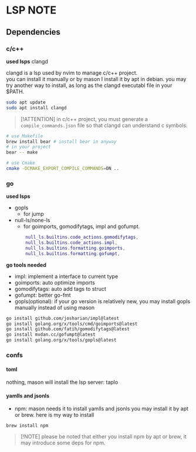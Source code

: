 # LSP NOTE

## Dependencies

### c/c++
**used lsps**
clangd

clangd is a lsp used by nvim to manage c/c++ project.  
you can install it manually or by mason
I install it by apt in debian.
you may try another way to install, as long as the clangd executabl file in your $PATH.
```bash
sudo apt update
sudo apt install clangd
```
>[!ATTENTION] in c/c++ project, you must generate a `compile_commands.json` file so that clangd can understand c symbols.
```bash
# use Makefile
brew install bear # install bear in anyway
# in your project
bear -- make

# use Cmake
cmake -DCMAKE_EXPORT_COMPILE_COMMANDS=ON ..
```



### go
**used lsps**
* gopls
    * for jump
* null-ls/none-ls
    * for goimports, gomodifytags, impl and gofumpt.
    ```lua
        null_ls.builtins.code_actions.gomodifytags,
        null_ls.builtins.code_actions.impl,
        null_ls.builtins.formatting.goimports,
        null_ls.builtins.formatting.gofumpt,

    ```
**go tools needed**
* impl: implement a interface to current type
* goimports: auto optimize imports
* gomodifytags: auto add tags to struct
* gofumpt: better go-fmt
* gopls(optional): if your go version is relatively new, you may install gopls manually instead of using mason
```bash
go install github.com/josharian/impl@latest
go install golang.org/x/tools/cmd/goimports@latest
go install github.com/fatih/gomodifytags@latest
go install mvdan.cc/gofumpt@latest
go install golang.org/x/tools/gopls@latest
```

### confs
#### toml
nothing, mason will install the lsp server: taplo
#### yamlls and jsonls
* npm: mason needs it to install yamlls and jsonls
    you may install it by apt or brew. here is my way to install 
```
brew install npm
```
> [!NOTE] please be noted that either you install npm by apt or brew, it may introduce some deps for npm.



